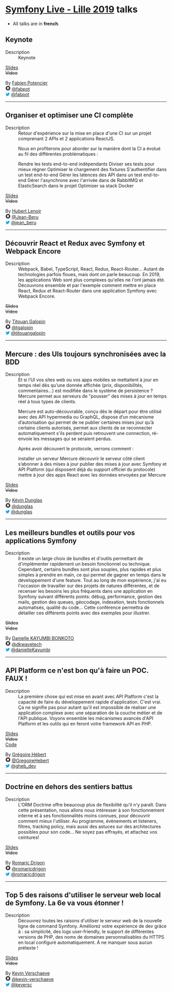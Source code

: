 # [Symfony Live - Lille 2019](http://lille2019.live.symfony.com/) talks

- All talks are in **french**.

## Keynote

<dl>
  <dt>Description</dt>
  <dd>Keynote</dd>
</dl>

[Slides](https://speakerdeck.com/fabpot/2-new-symfony-components-httpclient-and-mime)  
~~Video~~

By [Fabien Potencier](https://connect.symfony.com/profile/fabpot)  
![github](icon/github.png) [@fabpot](https://github.com/fabpot)  
![twitter](icon/twitter.png) [@fabpot](https://twitter.com/fabpot)

---

## Organiser et optimiser une CI complète

<dl>
  <dt>Description</dt>
  <dd>Retour d'expérience sur la mise en place d'une CI sur un projet comprenant 2 APIs et 2 applications ReactJS.

Nous en profiterons pour aborder sur la manière dont la CI a évolué au fil des différentes problématiques :

Rendre les tests end-to-end indépendants
Diviser ses tests pour mieux régner
Optimiser le chargement des fixtures
S'authentifier dans un test end-to-end
Gérer les latences des API dans un test end-to-end
Gérer l'asynchrone avec l'arrivée dans de RabbitMQ et ElasticSearch dans le projet
Optimiser sa stack Docker</dd>
</dl>

[Slides](https://www.slideshare.net/HubertLenoir/princesse-ci-au-pays-des-tests-137100532)  
~~Video~~

By [Hubert Lenoir](https://connect.symfony.com/profile/hubert_lenoir)  
![github](icon/github.png) [@Jean-Beru](https://github.com/Jean-Beru)  
![twitter](icon/twitter.png) [@jean_beru](https://twitter.com/jean_beru)

---

## Découvrir React et Redux avec Symfony et Webpack Encore

<dl>
  <dt>Description</dt>
  <dd>Webpack, Babel, TypeScript, React, Redux, React-Router... Autant de technologies parfois floues, mais dont on parle beaucoup. En 2019, les applications Web sont plus complexes qu'elles ne l'ont jamais été. Découvrons ensemble et par l'exemple comment mettre en place React, Redux et React-Router dans une application Symfony avec Webpack Encore.</dd>
</dl>

~~Slides~~  
~~Video~~

By [Titouan Galopin](https://connect.symfony.com/profile/tgalopin)  
![github](icon/github.png) [@tgalopin](https://github.com/tgalopin)  
![twitter](icon/twitter.png) [@titouangalopin](https://twitter.com/titouangalopin)

---

## Mercure : des UIs toujours synchronisées avec la BDD

<dl>
  <dt>Description</dt>
  <dd>Et si l’UI vos sites web ou vos apps mobiles se mettaitent à jour en temps réel dès qu’une donnée affichée (prix, disponibilités, commentaires…) est modifiée dans le système de persistence ? Mercure permet aux serveurs de "pousser" des mises à jour en temps réel à tous types de clients.

Mercure est auto-découvrable, conçu dès le départ pour être utilisé avec des API hypermedia ou GraphQL, dispose d’un mécanisme d’autorisation qui permet de ne publier certaines mises jour qu’à certains clients autorisés, permet aux clients de se reconnecter automatiquement s'ils perdent puis retrouvent une connection, ré-envoie les messages qui se seraient perdus.

Après avoir découvert le protocole, verrons comment :

installer un serveur Mercure
découvrir le serveur côté client
s’abonner à des mises à jour
publier des mises à jour avec Symfony et API Platform (qui disposent déjà du support officiel du protocole)
mettre à jour des apps React avec les données envoyées par Mercure</dd>
</dl>

[Slides](https://www.slideshare.net/coopTilleuls/official-push-and-realtime-capabilities-for-symfony-and-api-platform-mercure-protocol)  
~~Video~~

By [Kévin Dunglas](https://connect.symfony.com/profile/dunglas)  
![github](icon/github.png) [@dunglas](https://github.com/dunglas)  
![twitter](icon/twitter.png) [@dunglas](https://twitter.com/dunglas)

---

## Les meilleurs bundles et outils pour vos applications Symfony

<dl>
  <dt>Description</dt>
  <dd>Il existe un large choix de bundles et d'outils permettant de d'implémenter rapidement un besoin fonctionnel ou technique. Cependant, certains bundles sont plus souples, plus rapides et plus simples à prendre en main, ce qui permet de gagner en temps dans le développement d'une feature. Tout au long de mon expérience, j'ai eu l'occasion de travailler sur des projets de natures différentes, et de recenser les besoins les plus fréquents dans une application en Symfony suivant différents points: débug, performance, gestion des mails, gestion des queues, géocodage, indexation, tests fonctionnels automatisés, qualité du code... Cette conférence permettra de détailler ces différents points avec des exemples pour illustrer.
</dd>
</dl>

~~Slides~~  
~~Video~~

By [Danielle KAYUMBI BONKOTO](https://connect.symfony.com/profile/hoddan)  
![github](icon/github.png) [@dkwavetech](https://github.com/dkwavetech)  
![twitter](icon/twitter.png) [@danielleKayumbi](https://twitter.com/danielleKayumbi)

---

## API Platform ce n'est bon qu'à faire un POC. FAUX !

<dl>
  <dt>Description</dt>
  <dd>La première chose qui est mise en avant avec API Platform c'est la capacité de faire du développement rapide d'application. C'est vrai. Ça ne signifie pas pour autant qu'il est impossible de réaliser une application complexe avec une séparation de la couche métier et de l'API publique. Voyons ensemble les mécanismes avancés d'API Platform et les outils qui en feront votre framework API en PHP.
</dd>
</dl>

[Slides](https://speakerdeck.com/gregoirehebert/lecon-numero-139-api-platform-ce-nest-bon-qua-faire-un-poc-faux)  
~~Video~~  
[Code](https://github.com/KeepMEATable/api)

By [Grégoire Hébert](https://connect.symfony.com/profile/gregoirehebert)  
![github](icon/github.png) [@GregoireHebert](https://github.com/GregoireHebert)  
![twitter](icon/twitter.png) [@gheb_dev](https://twitter.com/gheb_dev)

---

## Doctrine en dehors des sentiers battus

<dl>
  <dt>Description</dt>
  <dd>L'ORM Doctrine offre beaucoup plus de flexibilité qu'il n'y paraît. Dans cette présentation, nous allons nous intéresser à son fonctionnement interne et à ses fonctionnalités moins connues, pour découvrir comment mieux l'utiliser. Au programme, évènements et listeners, filtres, tracking policy, mais aussi des astuces sur des architectures possibles pour son code... Ne soyez pas effrayés, et attachez vos ceintures!</dd>
</dl>

[Slides](https://speakerdeck.com/romaricdrigon/doctrine-en-dehors-des-sentiers-battus)  
~~Video~~

By [Romaric Drigon](https://connect.symfony.com/profile/romaricdrigon)  
![github](icon/github.png) [@romaricdrigon](https://github.com/romaricdrigon)  
![twitter](icon/twitter.png) [@romaricdrigon](https://twitter.com/romaricdrigon)

---

## Top 5 des raisons d'utiliser le serveur web local de Symfony. La 6e va vous étonner !

<dl>
  <dt>Description</dt>
  <dd>Découvrez toutes les raisons d'utiliser le serveur web de la nouvelle ligne de command Symfony. Améliorez votre expérience de dev grâce à : sa simplicité, des logs user-friendly, le support de différentes versions de PHP, des noms de domaines personnalisables
du HTTPS en local configuré automatiquement. À ne manquer sous aucun prétexte !</dd>
</dl>

[Slides](https://docs.google.com/presentation/d/1G7a4t6-Ix7OrW-in2HYqaD3E6_GthlnElxKRCe2LSUs)  
~~Video~~

By [Kevin Verschaeve](https://connect.symfony.com/profile/keversc)  
![github](icon/github.png) [@kevin-verschaeve](https://github.com/kevin-verschaeve)  
![twitter](icon/twitter.png) [@keversc](https://twitter.com/keversc)
